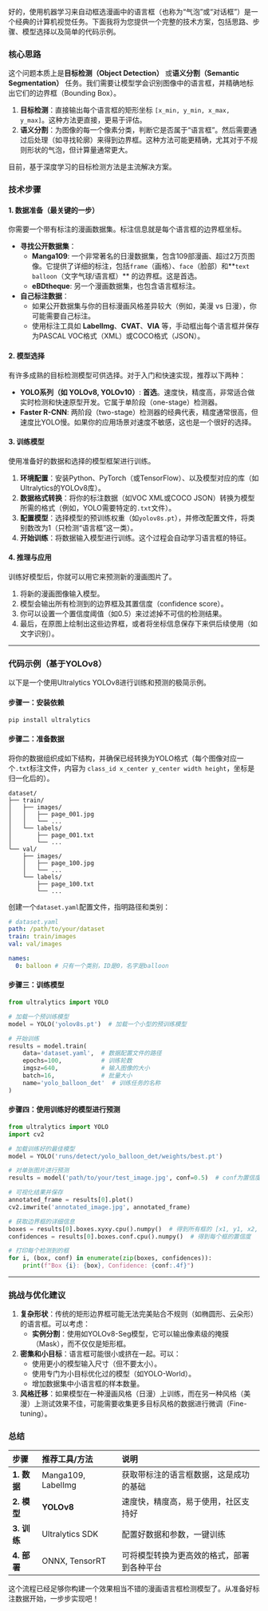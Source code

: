 好的，使用机器学习来自动框选漫画中的语言框（也称为“气泡”或“对话框”）是一个经典的计算机视觉任务。下面我将为您提供一个完整的技术方案，包括思路、步骤、模型选择以及简单的代码示例。

### 核心思路

这个问题本质上是**目标检测（Object Detection）** 或**语义分割（Semantic Segmentation）** 任务。我们需要让模型学会识别图像中的语言框，并精确地标出它们的边界框（Bounding Box）。

1.  **目标检测**：直接输出每个语言框的矩形坐标 `[x_min, y_min, x_max, y_max]`。这种方法更直接，更易于评估。
2.  **语义分割**：为图像的每一个像素分类，判断它是否属于“语言框”。然后需要通过后处理（如寻找轮廓）来得到边界框。这种方法可能更精确，尤其对于不规则形状的气泡，但计算量通常更大。

目前，基于深度学习的目标检测方法是主流解决方案。

### 技术步骤

#### 1. 数据准备（最关键的一步）

你需要一个带有标注的漫画数据集。标注信息就是每个语言框的边界框坐标。

*   **寻找公开数据集**：
    *   **Manga109**: 一个非常著名的日漫数据集，包含109部漫画、超过2万页图像。它提供了详细的标注，包括`frame`（画格）、`face`（脸部）和**`text balloon`（文字气球/语言框）** 的边界框。这是首选。
    *   **eBDtheque**: 另一个漫画数据集，也包含语言框标注。
*   **自己标注数据**：
    *   如果公开数据集与你的目标漫画风格差异较大（例如，美漫 vs 日漫），你可能需要自己标注。
    *   使用标注工具如 **LabelImg**、**CVAT**、**VIA** 等，手动框出每个语言框并保存为PASCAL VOC格式（XML）或COCO格式（JSON）。

#### 2. 模型选择

有许多成熟的目标检测模型可供选择。对于入门和快速实现，推荐以下两种：

*   **YOLO系列（如 YOLOv8, YOLOv10）**: **首选**。速度快，精度高，非常适合做实时检测和快速原型开发。它属于单阶段（one-stage）检测器。
*   **Faster R-CNN**: 两阶段（two-stage）检测器的经典代表，精度通常很高，但速度比YOLO慢。如果你的应用场景对速度不敏感，这也是一个很好的选择。

#### 3. 训练模型

使用准备好的数据和选择的模型框架进行训练。

1.  **环境配置**：安装Python、PyTorch（或TensorFlow）、以及模型对应的库（如Ultralytics的YOLOv8库）。
2.  **数据格式转换**：将你的标注数据（如VOC XML或COCO JSON）转换为模型所需的格式（例如，YOLO需要特定的`.txt`文件）。
3.  **配置模型**：选择模型的预训练权重（如`yolov8s.pt`），并修改配置文件，将类别数改为1（只检测“语言框”这一类）。
4.  **开始训练**：将数据输入模型进行训练。这个过程会自动学习语言框的特征。

#### 4. 推理与应用

训练好模型后，你就可以用它来预测新的漫画图片了。

1.  将新的漫画图像输入模型。
2.  模型会输出所有检测到的边界框及其置信度（confidence score）。
3.  你可以设置一个置信度阈值（如0.5）来过滤掉不可信的检测结果。
4.  最后，在原图上绘制出这些边界框，或者将坐标信息保存下来供后续使用（如文字识别）。

---

### 代码示例（基于YOLOv8）

以下是一个使用Ultralytics YOLOv8进行训练和预测的极简示例。

#### 步骤一：安装依赖

```bash
pip install ultralytics
```

#### 步骤二：准备数据

将你的数据组织成如下结构，并确保已经转换为YOLO格式（每个图像对应一个`.txt`标注文件，内容为 `class_id x_center y_center width height`，坐标是归一化后的）。

```
dataset/
├── train/
│   ├── images/
│   │   ├── page_001.jpg
│   │   └── ...
│   └── labels/
│       ├── page_001.txt
│       └── ...
└── val/
    ├── images/
    │   ├── page_100.jpg
    │   └── ...
    └── labels/
        ├── page_100.txt
        └── ...
```

创建一个`dataset.yaml`配置文件，指明路径和类别：

```yaml
# dataset.yaml
path: /path/to/your/dataset
train: train/images
val: val/images

names:
  0: balloon # 只有一个类别，ID是0，名字是balloon
```

#### 步骤三：训练模型

```python
from ultralytics import YOLO

# 加载一个预训练模型
model = YOLO('yolov8s.pt')  # 加载一个小型的预训练模型

# 开始训练
results = model.train(
    data='dataset.yaml',  # 数据配置文件的路径
    epochs=100,           # 训练轮数
    imgsz=640,            # 输入图像的大小
    batch=16,             # 批量大小
    name='yolo_balloon_det'  # 训练任务的名称
)
```

#### 步骤四：使用训练好的模型进行预测

```python
from ultralytics import YOLO
import cv2

# 加载训练好的最佳模型
model = YOLO('runs/detect/yolo_balloon_det/weights/best.pt')

# 对单张图片进行预测
results = model('path/to/your/test_image.jpg', conf=0.5)  # conf为置信度阈值

# 可视化结果并保存
annotated_frame = results[0].plot()
cv2.imwrite('annotated_image.jpg', annotated_frame)

# 获取边界框的详细信息
boxes = results[0].boxes.xyxy.cpu().numpy()  # 得到所有框的 [x1, y1, x2, y2]
confidences = results[0].boxes.conf.cpu().numpy()  # 得到每个框的置信度

# 打印每个检测到的框
for i, (box, conf) in enumerate(zip(boxes, confidences)):
    print(f"Box {i}: {box}, Confidence: {conf:.4f}")
```

---

### 挑战与优化建议

1.  **复杂形状**：传统的矩形边界框可能无法完美贴合不规则（如椭圆形、云朵形）的语言框。可以考虑：
    *   **实例分割**：使用如YOLOv8-Seg模型，它可以输出像素级的掩膜（Mask），而不仅仅是矩形框。
2.  **密集和小目标**：语言框可能很小或挤在一起。可以：
    *   使用更小的模型输入尺寸（但不要太小）。
    *   使用专门为小目标优化过的模型（如YOLO-World）。
    *   增加数据集中小语言框的样本数量。
3.  **风格迁移**：如果模型在一种漫画风格（日漫）上训练，而在另一种风格（美漫）上测试效果不佳，可能需要收集更多目标风格的数据进行微调（Fine-tuning）。

### 总结

| 步骤        | 推荐工具/方法      | 说明                                       |
| :---------- | :----------------- | :----------------------------------------- |
| **1. 数据** | Manga109, LabelImg | 获取带标注的语言框数据，这是成功的基础     |
| **2. 模型** | **YOLOv8**         | 速度快，精度高，易于使用，社区支持好       |
| **3. 训练** | Ultralytics SDK    | 配置好数据和参数，一键训练                 |
| **4. 部署** | ONNX, TensorRT     | 可将模型转换为更高效的格式，部署到各种平台 |

这个流程已经足够你构建一个效果相当不错的漫画语言框检测模型了。从准备好标注数据开始，一步步实现吧！